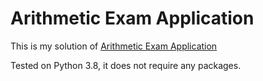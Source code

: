 # Arithmetic Exam Application

This is my solution of [Arithmetic Exam Application](https://hyperskill.org/projects/173)

Tested on Python 3.8, it does not require any packages.
